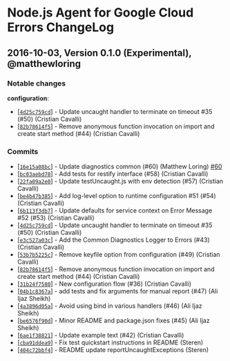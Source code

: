 # Node.js Agent for Google Cloud Errors ChangeLog

## 2016-10-03, Version 0.1.0 (Experimental), @matthewloring

### Notable changes

**configuration**:

  * [[`4d25c759cd`](https://github.com/GoogleCloudPlatform/cloud-errors-nodejs/commit/4d25c759cd)] - Update uncaught handler to terminate on timeout #35 (#50) (Cristian Cavalli) 
  * [[`82b78614f5`](https://github.com/GoogleCloudPlatform/cloud-errors-nodejs/commit/82b78614f5)] - Remove anonymous function invocation on import and create start method (#44) (Cristian Cavalli) 

### Commits

* [[`16e15a08bc`](https://github.com/GoogleCloudPlatform/cloud-errors-nodejs/commit/16e15a08bc)] - Update diagnostics common (#60) (Matthew Loring) [#60](https://github.com/GoogleCloudPlatform/cloud-errors-nodejs/pull/60)
* [[`bc03aebd78`](https://github.com/GoogleCloudPlatform/cloud-errors-nodejs/commit/bc03aebd78)] - Add tests for restify interface (#58) (Cristian Cavalli) 
* [[`22fa09a2e0`](https://github.com/GoogleCloudPlatform/cloud-errors-nodejs/commit/22fa09a2e0)] - Update testUncaught.js with env detection (#57) (Cristian Cavalli) 
* [[`be4b47b385`](https://github.com/GoogleCloudPlatform/cloud-errors-nodejs/commit/be4b47b385)] - Add log-level option to runtime configuration #51 (#54) (Cristian Cavalli) 
* [[`6b113f3db7`](https://github.com/GoogleCloudPlatform/cloud-errors-nodejs/commit/6b113f3db7)] - Update defaults for service context on Error Message #52 (#53) (Cristian Cavalli) 
* [[`4d25c759cd`](https://github.com/GoogleCloudPlatform/cloud-errors-nodejs/commit/4d25c759cd)] - Update uncaught handler to terminate on timeout #35 (#50) (Cristian Cavalli) 
* [[`e3c527a03c`](https://github.com/GoogleCloudPlatform/cloud-errors-nodejs/commit/e3c527a03c)] - Add the Common Diagnostics Logger to Errors (#43) (Cristian Cavalli) 
* [[`53b7b5225c`](https://github.com/GoogleCloudPlatform/cloud-errors-nodejs/commit/53b7b5225c)] - Remove keyfile option from configuration (#49) (Cristian Cavalli) 
* [[`82b78614f5`](https://github.com/GoogleCloudPlatform/cloud-errors-nodejs/commit/82b78614f5)] - Remove anonymous function invocation on import and create start method (#44) (Cristian Cavalli) 
* [[`31b24f7580`](https://github.com/GoogleCloudPlatform/cloud-errors-nodejs/commit/31b24f7580)] - New configuration flow (#36) (Cristian Cavalli) 
* [[`04b1c8367a`](https://github.com/GoogleCloudPlatform/cloud-errors-nodejs/commit/04b1c8367a)] - add tests and fix arguments for manual report (#47) (Ali Ijaz Sheikh) 
* [[`4a3896d05a`](https://github.com/GoogleCloudPlatform/cloud-errors-nodejs/commit/4a3896d05a)] - Avoid using bind in various handlers (#46) (Ali Ijaz Sheikh) 
* [[`be6576f90d`](https://github.com/GoogleCloudPlatform/cloud-errors-nodejs/commit/be6576f90d)] - Minor README and package.json fixes (#45) (Ali Ijaz Sheikh) 
* [[`6ae1f38821`](https://github.com/GoogleCloudPlatform/cloud-errors-nodejs/commit/6ae1f38821)] - Update example text (#42) (Cristian Cavalli) 
* [[`cba91ddea9`](https://github.com/GoogleCloudPlatform/cloud-errors-nodejs/commit/cba91ddea9)] - Fix test quickstart instructions in README (Steren) 
* [[`404c72bbf4`](https://github.com/GoogleCloudPlatform/cloud-errors-nodejs/commit/404c72bbf4)] - README update reportUncaughtExceptions (Steren) 
